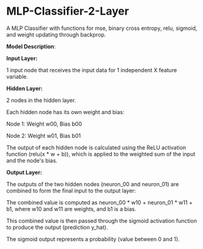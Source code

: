 # MLP-Classifier-2-Layer
A MLP Classifier with functions for mse, binary cross entropy, relu, sigmoid, and weight updating through backprop.

**Model Description**:

**Input Layer:**

1 input node that receives the input data for 1 independent X feature variable.

**Hidden Layer:**

2 nodes in the hidden layer.

Each hidden node has its own weight and bias:

Node 1: Weight w00, Bias b00

Node 2: Weight w01, Bias b01

The output of each hidden node is calculated using the ReLU activation function (relu(x * w + b)), which is applied to the weighted sum of the input and the node's bias.

**Output Layer:**

The outputs of the two hidden nodes (neuron_00 and neuron_01) are combined to form the final input to the output layer:

The combined value is computed as neuron_00 * w10 + neuron_01 * w11 + b1, where w10 and w11 are weights, and b1 is a bias.

This combined value is then passed through the sigmoid activation function to produce the output (prediction y_hat).

The sigmoid output represents a probability (value between 0 and 1).
